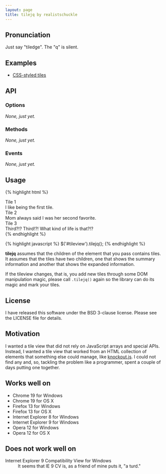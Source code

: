 ```yaml
---
layout: page
title: tilejq by realistschuckle
---
```


## Pronunciation

Just say "tiledge". The "q" is silent.

## Examples

* [CSS-styled tiles](/tilejq/examples/css-styled-example.html)

## API

### Options

*None, just yet.*

### Methods

*None, just yet.*

### Events

*None, just yet.*

## Usage

{% highlight html %}
<div id="tileview">
  <div>
    <div>Tile 1</div>
    <div>I like being the first tile.</div>
  </div>
  <div>
    <div>Tile 2</div>
    <div>Mom always said I was her second favorite.</div>
  </div>
  <div>
    <div>Tile 3</div>
    <div>Third?!? Third!?! What kind of life is that?!?</div>
  </div>
</div>
{% endhighlight %}

{% highlight javascript %}
$('#tileview').tilejq();
{% endhighlight %}

**tilejq** assumes that the children of the element that you pass contains
tiles. It assumes that the tiles have two children, one that shows the
summary information and another that shows the expanded information.

If the tileview changes, that is, you add new tiles through some DOM
manipulation magic, please call `.tilejq()` again so the library can do its
magic and mark your tiles.

## License

I have released this software under the BSD 3-clause license. Please see the
LICENSE file for details.

## Motivation

I wanted a tile view that did not rely on JavaScript arrays and special APIs.
Instead, I wanted a tile view that worked from an HTML collection of elements
that something else could manage, like [knockout.js](http://knockoutjs.com). I
could not find any and, so, tackling the problem like a programmer, spent a
couple of days putting one together.

## Works well on

* Chrome 19 for Windows
* Chrome 19 for OS X
* Firefox 13 for Windows
* Firefox 13 for OS X
* Internet Explorer 8 for Windows
* Internet Explorer 9 for Windows
* Opera 12 for Windows
* Opera 12 for OS X

## Does not work well on

<dl>
  <dt>Internet Explorer 9 Compatibility View for Windows</dt>
  <dd>
    It seems that IE 9 CV is, as a friend of mine puts it, "a turd."
  </dd>
</dl>

